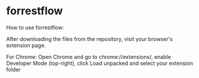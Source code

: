 # forrestflow

How to use forrestflow:

After downloading the files from the repository, visit your browser's extension page.

For Chrome: 
Open Chrome and go to chrome://extensions/, enable Developer Mode (top-right), click Load unpacked and select your extension folder
